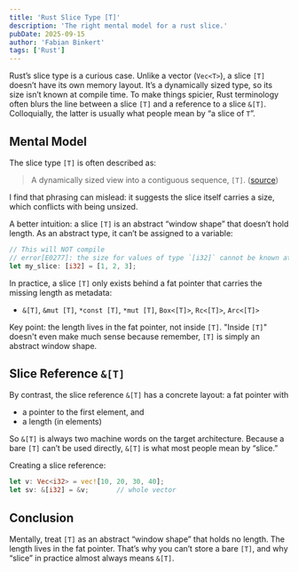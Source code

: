 ```yaml
---
title: 'Rust Slice Type [T]'
description: 'The right mental model for a rust slice.'
pubDate: 2025-09-15
author: 'Fabian Binkert'
tags: ['Rust']
---
```

Rust’s slice type is a curious case. Unlike a vector (`Vec<T>`), a slice `[T]` doesn’t have its own memory layout. It’s a dynamically sized type, so its size isn’t known at compile time. To make things spicier, Rust terminology often blurs the line between a slice `[T]` and a reference to a slice `&[T]`. Colloquially, the latter is usually what people mean by “a slice of `T`”.

## Mental Model

The slice type `[T]` is often described as:
> A dynamically sized view into a contiguous sequence, `[T]`. ([source](https://doc.rust-lang.org/std/primitive.slice.html))

I find that phrasing can mislead: it suggests the slice itself carries a size, which conflicts with being unsized.

A better intuition: a slice `[T]` is an abstract “window shape” that doesn’t hold length. As an abstract type, it can’t be assigned to a variable:

```rust
// This will NOT compile
// error[E0277]: the size for values of type `[i32]` cannot be known at compilation time
let my_slice: [i32] = [1, 2, 3];
```

In practice, a slice `[T]` only exists behind a fat pointer that carries the missing length as metadata:

- `&[T]`, `&mut [T]`, `*const [T]`, `*mut [T]`, `Box<[T]>`, `Rc<[T]>`, `Arc<[T]>`

Key point: the length lives in the fat pointer, not inside `[T]`. "Inside `[T]`" doesn't even make much sense because remember, `[T]` is simply an abstract window shape.

## Slice Reference `&[T]`

By contrast, the slice reference `&[T]` has a concrete layout: a fat pointer with
- a pointer to the first element, and
- a length (in elements)

So `&[T]` is always two machine words on the target architecture. Because a bare `[T]` can’t be used directly, `&[T]` is what most people mean by “slice.”

Creating a slice reference:

```rust
let v: Vec<i32> = vec![10, 20, 30, 40];
let sv: &[i32] = &v;       // whole vector
```

## Conclusion

Mentally, treat `[T]` as an abstract “window shape” that holds no length. The length lives in the fat pointer. That’s why you can’t store a bare `[T]`, and why “slice” in practice almost always means `&[T]`.
